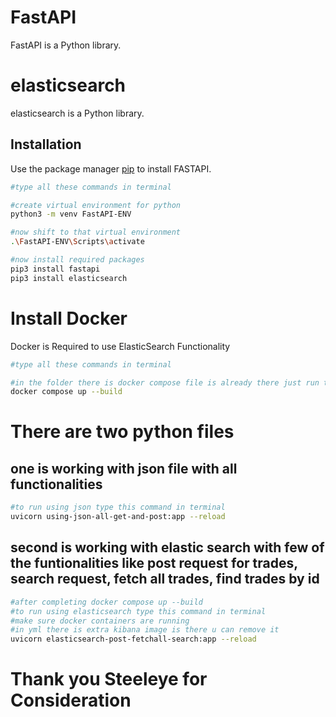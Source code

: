 # FastAPI

FastAPI is a Python library.

# elasticsearch

elasticsearch is a Python library.

## Installation

Use the package manager [pip](https://pip.pypa.io/en/stable/) to install FASTAPI.

```bash
#type all these commands in terminal

#create virtual environment for python
python3 -m venv FastAPI-ENV

#now shift to that virtual environment
.\FastAPI-ENV\Scripts\activate

#now install required packages
pip3 install fastapi
pip3 install elasticsearch
```
# Install Docker

Docker is Required to use ElasticSearch Functionality

```bash
#type all these commands in terminal

#in the folder there is docker compose file is already there just run this command
docker compose up --build
```

# There are two python files
## one is working with json file with all functionalities
```bash
#to run using json type this command in terminal
uvicorn using-json-all-get-and-post:app --reload       
```
## second is working with elastic search with few of the funtionalities like post request for trades, search request, fetch all trades, find trades by id

```bash
#after completing docker compose up --build
#to run using elasticsearch type this command in terminal
#make sure docker containers are running 
#in yml there is extra kibana image is there u can remove it 
uvicorn elasticsearch-post-fetchall-search:app --reload
```

# Thank you Steeleye for Consideration